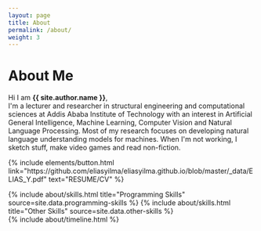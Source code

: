```yaml
---
layout: page
title: About
permalink: /about/
weight: 3
---
```


# **About Me**

Hi I am **{{ site.author.name }}**,<br>
I'm a lecturer and researcher in structural engineering and computational sciences at Addis Ababa Institute of Technology with an interest in  Artificial General Intelligence, Machine Learning, Computer Vision and Natural Language Processing. Most of my research focuses on developing natural language understanding models for machines. When I'm not working, I sketch stuff, make video games and read non-fiction. 

<p class="text-center">
{% include elements/button.html link="https://github.com/eliasyilma/eliasyilma.github.io/blob/master/_data/ELIAS_Y.pdf" text="RESUME/CV" %}
</p>

<div class="row">
{% include about/skills.html title="Programming Skills" source=site.data.programming-skills %}
{% include about/skills.html title="Other Skills" source=site.data.other-skills %}
</div>

<div class="row">
{% include about/timeline.html %}
</div>
